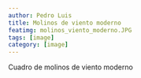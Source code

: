 ```yaml
---
author: Pedro Luis
title: Molinos de viento moderno
featimg: molinos_viento_moderno.JPG
tags: [image]
category: [image]
---
```

Cuadro de molinos de viento moderno
